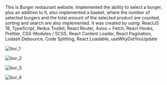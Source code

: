 This is Burger restaurant website. Implemented the ability to select a burger, plus an addition to it,  also implemented a basket, where the number of selected burgers and the total amount of the selected product are counted, sorting and search are also implemented.
It was created by using: 
ReactJS 18,
TypeScript,
Redux Toolkit,
React Router,
Axios + Fetch,
React Hooks,
Prettier,
CSS-Modules / SCSS,
React Content Loader,
React Pagination,
Lodash.Debounce,
Code Splitting, React Loadable, useWhyDidYouUpdate


![bur_1](https://user-images.githubusercontent.com/78507597/206796661-9d7ded8b-3575-4e34-9143-b7996536f6e3.png)

![bur_2](https://user-images.githubusercontent.com/78507597/206799072-aa250914-4341-432d-9ee4-b3fd0bf61d87.png)

![bur_3](https://user-images.githubusercontent.com/78507597/206799107-2b55adea-6fb0-41c9-9b4d-af19f94094d2.png)

![bur_4](https://user-images.githubusercontent.com/78507597/206799122-de687dd0-812b-429e-aa7d-4384c651fe08.png)
